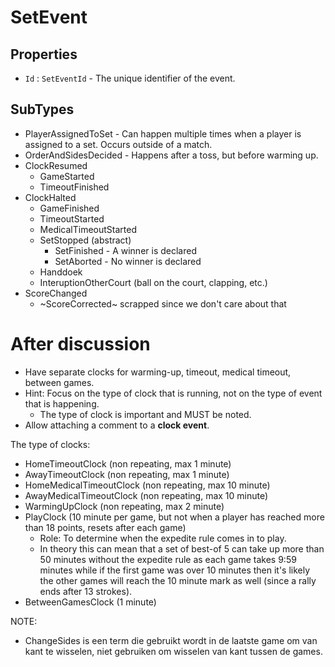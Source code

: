 ﻿# SetEvent

## Properties

- `Id` : `SetEventId` - The unique identifier of the event.

## SubTypes

- PlayerAssignedToSet - Can happen multiple times when a player is assigned to a set. Occurs outside of a match.
- OrderAndSidesDecided - Happens after a toss, but before warming up.
- ClockResumed
  - GameStarted
  - TimeoutFinished
- ClockHalted
  - GameFinished   
  - TimeoutStarted
  - MedicalTimeoutStarted   
  - SetStopped (abstract)
    - SetFinished - A winner is declared
    - SetAborted - No winner is declared
  - Handdoek
  - InteruptionOtherCourt (ball on the court, clapping, etc.)
- ScoreChanged
  - ~ScoreCorrected~ scrapped since we don't care about that
  
# After discussion

- Have separate clocks for warming-up, timeout, medical timeout, between games.
- Hint: Focus on the type of clock that is running, not on the type of event that is happening.
  - The type of clock is important and MUST be noted.
- Allow attaching a comment to a **clock event**.

The type of clocks:
- HomeTimeoutClock (non repeating, max 1 minute)
- AwayTimeoutClock (non repeating, max 1 minute)
- HomeMedicalTimeoutClock (non repeating, max 10 minute)
- AwayMedicalTimeoutClock (non repeating, max 10 minute)
- WarmingUpClock (non repeating, max 2 minute)
- PlayClock (10 minute per game, but not when a player has reached more than 18 points, resets after each game)
  - Role: To determine when the expedite rule comes in to play.
  - In theory this can mean that a set of best-of 5 can take up more than 50 minutes without the expedite rule as each game takes 9:59 minutes while if the first game was over 10 minutes then it's likely the other games will reach the 10 minute mark as well (since a rally ends after 13 strokes).
- BetweenGamesClock (1 minute)

NOTE:

- ChangeSides is een term die gebruikt wordt in de laatste game om van kant te wisselen, niet gebruiken om wisselen van kant tussen de games.